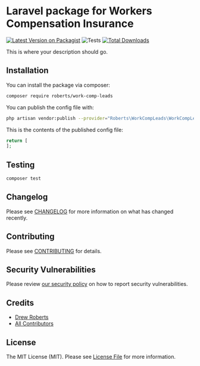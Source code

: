 # Laravel package for Workers Compensation Insurance

[![Latest Version on Packagist](https://img.shields.io/packagist/v/roberts/work-comp-leads.svg?style=flat-square)](https://packagist.org/packages/roberts/work-comp-leads)
![Tests](https://github.com/roberts/work-comp-leads/workflows/Tests/badge.svg)
[![Total Downloads](https://img.shields.io/packagist/dt/roberts/work-comp-leads.svg?style=flat-square)](https://packagist.org/packages/roberts/work-comp-leads)

This is where your description should go.

## Installation

You can install the package via composer:

```bash
composer require roberts/work-comp-leads
```

You can publish the config file with:

```bash
php artisan vendor:publish --provider="Roberts\WorkCompLeads\WorkCompLeadsServiceProvider" --tag="work-comp-leads-config"
```

This is the contents of the published config file:

```php
return [
];
```

## Testing

```bash
composer test
```

## Changelog

Please see [CHANGELOG](CHANGELOG.md) for more information on what has changed recently.

## Contributing

Please see [CONTRIBUTING](.github/CONTRIBUTING.md) for details.

## Security Vulnerabilities

Please review [our security policy](../../security/policy) on how to report security vulnerabilities.

## Credits

- [Drew Roberts](https://github.com/drewroberts)
- [All Contributors](../../contributors)

## License

The MIT License (MIT). Please see [License File](LICENSE.md) for more information.
